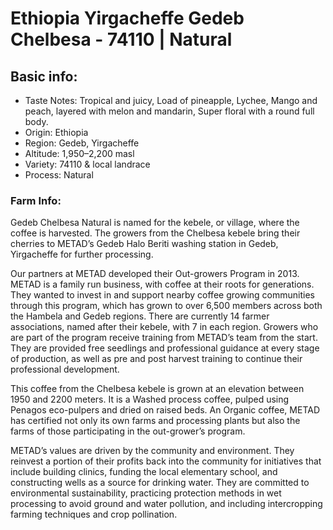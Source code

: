 # Ethiopia Yirgacheffe Gedeb Chelbesa - 74110 | Natural

## Basic info:

- Taste Notes: Tropical and juicy, Load of pineapple, Lychee, Mango and peach, layered with melon and mandarin, Super floral with a round full body.
- Origin: Ethiopia
- Region: Gedeb, Yirgacheffe
- Altitude: 1,950–2,200 masl
- Variety: 74110 & local landrace
- Process: Natural

### Farm Info:

Gedeb Chelbesa Natural is named for the kebele, or village, where the coffee is harvested. The growers from the Chelbesa kebele bring their cherries to METAD’s Gedeb Halo Beriti washing station in Gedeb, Yirgacheffe for further processing.

Our partners at METAD developed their Out-growers Program in 2013. METAD is a family run business, with coffee at their roots for generations. They wanted to invest in and support nearby coffee growing communities through this program, which has grown to over 6,500 members across both the Hambela and Gedeb regions. There are currently 14 farmer associations, named after their kebele, with 7 in each region. Growers who are part of the program receive training from METAD’s team from the start. They are provided free seedlings and professional guidance at every stage of production, as well as pre and post harvest training to continue their professional development.

This coffee from the Chelbesa kebele is grown at an elevation between 1950 and 2200 meters. It is a Washed process coffee, pulped using Penagos eco-pulpers and dried on raised beds. An Organic coffee, METAD has certified not only its own farms and processing plants but also the farms of those participating in the out-grower’s program.

METAD’s values are driven by the community and environment. They reinvest a portion of their profits back into the community for initiatives that include building clinics, funding the local elementary school, and constructing wells as a source for drinking water. They are committed to environmental sustainability, practicing protection methods in wet processing to avoid ground and water pollution, and including intercropping farming techniques and crop pollination.
